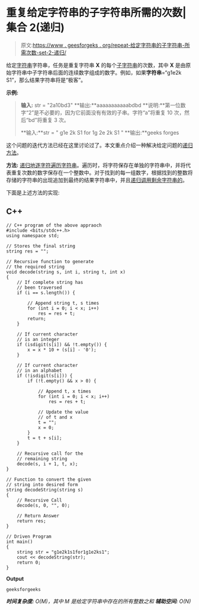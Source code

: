 # 重复给定字符串的子字符串所需的次数|集合 2(递归)

> 原文:[https://www . geesforgeks . org/repeat-给定字符串的子字符串-所需次数-set-2-递归/](https://www.geeksforgeeks.org/repeat-substrings-of-the-given-string-required-number-of-times-set-2-recursion/)

给定[字符串](https://www.geeksforgeeks.org/string-data-structure/)字符串，任务是重复字符串 **X** 的每个[子字符串](https://www.geeksforgeeks.org/subarraysubstring-vs-subsequence-and-programs-to-generate-them/)的次数，其中 **X** 是由原始字符串中子字符串后面的连续数字组成的数字。例如，如果**字符串**=“g1e2k S1”，那么结果字符串将是“极客”。

**示例:**

> **输入:** str = "2a10bd3"
> **输出:**aaaaaaaaaaabdbd
> **说明:**第一位数字“2”是不必要的，因为它前面没有有效的子串。字符“a”将重复 10 次，然后“bd”将重复 3 次。
> 
> **输入:**str = " g1e 2k S1 for 1g 2e 2k S1 "
> **输出:**geeks forges

这个问题的迭代方法已经在这里讨论过了。本文重点介绍一种解决给定问题的[递归方法](https://www.geeksforgeeks.org/recursion/)。

**方法:** [递归地逐字符遍历字符串](https://www.geeksforgeeks.org/iterate-over-characters-of-a-string-in-c/)。遍历时，将字符保存在单独的字符串中，并将代表重复次数的数字保存在一个整数中。对于找到的每一组数字，根据找到的整数将存储的字符串的出现追加到最终的结果字符串中，并且[递归调用剩余字符串的](https://www.geeksforgeeks.org/recursive-functions/)。

下面是上述方法的实现:

## C++

```
// C++ program of the above appraoch
#include <bits/stdc++.h>
using namespace std;

// Stores the final string
string res = "";

// Recursive function to generate
// the required string
void decode(string s, int i, string t, int x)
{
    // If complete string has
    // been traversed
    if (i == s.length()) {

        // Append string t, s times
        for (int i = 0; i < x; i++)
            res = res + t;
        return;
    }

    // If current character
    // is an integer
    if (isdigit(s[i]) && !t.empty()) {
        x = x * 10 + (s[i] - '0');
    }

    // If current character
    // in an alphabet
    if (!isdigit(s[i])) {
        if (!t.empty() && x > 0) {

            // Append t, x times
            for (int i = 0; i < x; i++)
                res = res + t;

            // Update the value
            // of t and x
            t = "";
            x = 0;
        }
        t = t + s[i];
    }

    // Recursive call for the
    // remaining string
    decode(s, i + 1, t, x);
}

// Function to convert the given
// string into desired form
string decodeString(string s)
{
    // Recursive Call
    decode(s, 0, "", 0);

    // Return Answer
    return res;
}

// Driven Program
int main()
{
    string str = "g1e2k1s1for1g1e2ks1";
    cout << decodeString(str);
    return 0;
}
```

**Output**

```
geeksforgeeks
```

***时间复杂度:** O(M)，其中 M 是给定字符串中存在的所有整数之和*
***辅助空间:** O(N)*